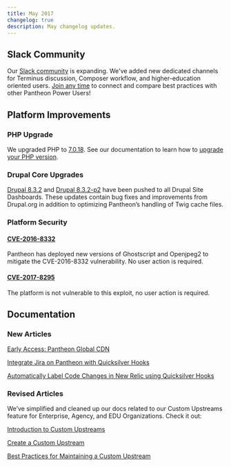 ```yaml
---
title: May 2017
changelog: true
description: May changelog updates.
---
```

## Slack Community
Our [Slack community](/pantheon-community) is expanding. We've added new dedicated channels for Terminus discussion, Composer workflow, and higher-education oriented users. [Join any time](https://slackin.pantheon.io/) to connect and compare best practices with other Pantheon Power Users!

## Platform Improvements

### PHP Upgrade
We upgraded PHP to [7.0.18](http://php.net/archive/2017.php#id2017-04-13-1). See our documentation to learn how to [upgrade your PHP version](/php-versions).

### Drupal Core Upgrades
[Drupal 8.3.2](https://www.drupal.org/project/drupal/releases/8.3.2) and [Drupal 8.3.2-p2](https://github.com/pantheon-systems/drops-8/issues/185) have been pushed to all Drupal Site Dashboards. These updates contain bug fixes and improvements from Drupal.org in addition to optimizing Pantheon’s handling of Twig cache files.


### Platform Security

#### [CVE-2016-8332](https://nvd.nist.gov/vuln/detail/CVE-2016-8332)
Pantheon has deployed new versions of Ghostscript and Openjpeg2 to mitigate the CVE-2016-8332 vulnerability. No user action is required.

#### [CVE-2017-8295](https://cve.mitre.org/cgi-bin/cvename.cgi?name=2017-8295)
The platform is not vulnerable to this exploit, no user action is required.


## Documentation

### New Articles

[Early Access: Pantheon Global CDN](/global-cdn)

[Integrate Jira on Pantheon with Quicksilver Hooks](/guides/jira)

[Automatically Label Code Changes in New Relic using Quicksilver Hooks](/guides/new-relic-deploys)

### Revised Articles
We’ve simplified and cleaned up our docs related to our Custom Upstreams feature for Enterprise, Agency, and EDU Organizations. Check it out:

[Introduction to Custom Upstreams](/custom-upstream)

[Create a Custom Upstream](/create-custom-upstream)

[Best Practices for Maintaining a Custom Upstream](/maintain-custom-upstream)
